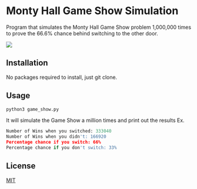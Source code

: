 # Monty Hall Game Show Simulation

Program that simulates the Monty Hall Game Show problem 1,000,000 times to prove the 66.6% chance behind switching to the other door.

![](https://github.com/flyseddy/Monty_Hall_Game_Show_Sim/blob/master/demo.gif)
## Installation
No packages required to install, just git clone.


## Usage

```python
python3 game_show.py
```
It will simulate the Game Show a million times and print out the results
Ex.
```python
Number of Wins when you switched: 333040
Number of Wins when you didn't: 166920
Percentage chance if you switch: 66%
Percentage chance if you don't switch: 33%
```

## License
[MIT](https://github.com/flyseddy/Monty_Hall_Game_Show_Sim/blob/master/LICENSE)